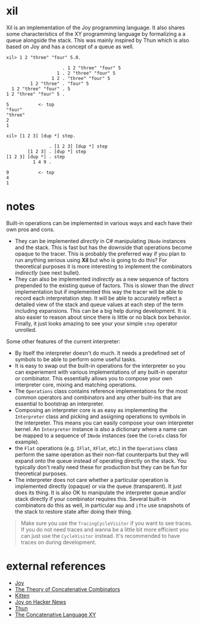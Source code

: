 # xil
Xil is an implementation of the Joy programming language. It also shares some characteristics of the XY programming language by formalizing a a queue alongside the stack. This was mainly inspired by Thun which is also based on Joy and has a concept of a queue as well.

```
xil> 1 2 "three" "four" 5.0.

                     . 1 2 "three" "four" 5
                   1 . 2 "three" "four" 5
                 1 2 . "three" "four" 5
         1 2 "three" . "four" 5
  1 2 "three" "four" . 5
1 2 "three" "four" 5 .

5           <- top
"four"
"three"
2
1
```

```
xil> [1 2 3] [dup *] step.

                . [1 2 3] [dup *] step
        [1 2 3] . [dup *] step
[1 2 3] [dup *] . step
          1 4 9 .

9           <- top
4
1
```

# notes
Built-in operations can be implemented in various ways and each have their own pros and cons.

* They can be implemented *directly* in C# manipulating `INode` instances and the stack. This is fast but has the downside that operations become opaque to the tracer. This is probably the preferred way if you plan to run anything serious using **Xil** but who is going to do this? For theoretical purposes it is more interesting to implement the combinators *indirectly* (see next bullet).
* They can also be implemented *indirectly* as a new sequence of factors prepended to the existing queue of factors. This is slower than the *direct* implementation but if implemented this way the tracer will be able to record each interpretation step. It will be able to accurately reflect a detailed view of the stack and queue values at each step of the term including expansions. This can be a big help during development. It is also easier to reason about since there is little or no black box behavior. Finally, it just looks amazing to see your your simple `step` operator unrolled.

Some other features of the current interpreter:
* By itself the interpreter doesn't do much. It needs a predefined set of symbols to be able to perform some useful tasks.
* It is easy to swap out the built-in operations for the interpreter so you can experiement with various implementations of any built-in operator or combinator. This essentially allows you to compose your own interpreter core, mixing and matching operations.
* The `Operations` class contains reference implementations for the most common operators and combinators and any other built-ins that are essential to bootstrap an interpreter. 
* Composing an interpreter core is as easy as implementing the `Interpreter` class and picking and assigning operations to symbols in the interpreter. This means you can easily compose your own interpreter kernel. An `Interpreter` instance is also a dictionary where a name can be mapped to a sequence of `INode` instances (see the `CoreEx` class for example).
* the `Flat` operations (e.g. `IFlat`, `XFlat`, etc.) in the `Operations` class perform the same operation as their non-flat counterparts but they will expand onto the queue instead of operating directly on the stack. You typically don't really need these for production but they can be fun for theoretical purposes.
* The interpreter does not care whether a particular operation is implemented directly (opaque) or via the queue (transparent). It just does its thing. It is also OK to manipulate the interpreter queue and/or stack directly if your combinator requires this. Several built-in combinators do this as well, in particular `map` and `ifte` use snapshots of the stack to restore state after doing their thing.

> Make sure you use the `TracingCycleVisitor` if you want to see traces. If you do not need traces and wanna be a little bit more efficient you can just use the `CycleVisitor` instead. It's recommended to have traces on during development.

# external references
* [Joy](https://hypercubed.github.io/joy/joy.html)
* [The Theory of Concatenative Combinators](http://tunes.org/~iepos/joy.html)
* [Kitten](https://kittenlang.org/)
* [Joy on Hacker News](https://news.ycombinator.com/item?id=17685548)
* [Thun](http://joypy.osdn.io/index.html)
* [The Concatenative Language XY](https://www.nsl.com/k/xy/xy.htm)